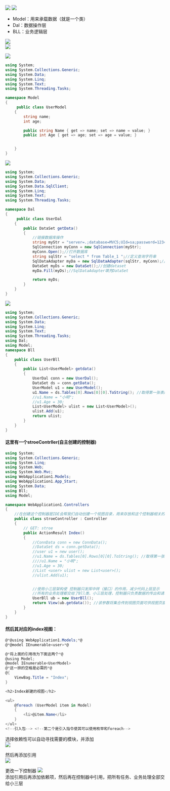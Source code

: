 ![](https://github.com/swordboyASS/MVC5/blob/master/picture/10.png)
![](https://github.com/swordboyASS/MVC5/blob/master/picture/11.png)

* Model：用来承载数据（就是一个类）  
* Dal：数据操作层  
* BLL：业务逻辑层

![](https://github.com/swordboyASS/MVC5/blob/master/picture/15.png)  
![](https://github.com/swordboyASS/MVC5/blob/master/picture/16.png)

![](https://github.com/swordboyASS/MVC5/blob/master/picture/17.png)

```C#
using System;
using System.Collections.Generic;
using System.Data;
using System.Linq;
using System.Text;
using System.Threading.Tasks;

namespace Model
{
     public class UserModel
    {
        string name;
        int age;

        public string Name { get => name; set => name = value; }
        public int Age { get => age; set => age = value; }


    }
}

```

![](https://github.com/swordboyASS/MVC5/blob/master/picture/18.png)
```C#
using System;
using System.Collections.Generic;
using System.Data;
using System.Data.SqlClient;
using System.Linq;
using System.Text;
using System.Threading.Tasks;

namespace Dal
{
     public class UserDal
    {
        public DataSet getData()
        {
            //链接数据库操作
            string myStr = "server=.;database=MVC5;UId=sa;password=123456";//获取链接字符串
            SqlConnection myConn = new SqlConnection(myStr);
            myConn.Open();//打开数据库
            string sqlStr = "select * from Table_1 ";//定义查询字符串
            SqlDataAdapter myDa = new SqlDataAdapter(sqlStr, myConn);//sql数据适配器
            DataSet myDs = new DataSet();//创建dataset
            myDa.Fill(myDs);//SqlDataAdapter填充DataSet

            return myDs;
        }
    }
}
```

![](https://github.com/swordboyASS/MVC5/blob/master/picture/19.png)

```C#
using System;
using System.Collections.Generic;
using System.Data;
using System.Linq;
using System.Text;
using System.Threading.Tasks;
using Dal;
using Model;
namespace Bll
{
    public class UserBll
    {
        public List<UserModel> getdata()
        {
            UserDal conn = new UserDal();
            DataSet ds = conn.getData();
            UserModel u1 = new UserModel();
            u1.Name = ds.Tables[0].Rows[0][0].ToString(); //取得第一张表的1行1列,调用tostring方法为字符串。
            //u1.Name = "小明";
            //u1.Age = 30;
            List<UserModel> ulist = new List<UserModel>();
            ulist.Add(u1);
            return ulist;
        }
    }
}
```
#### 这里有一个stroeContrller(自主创建的控制器)
```C#
using System;
using System.Collections.Generic;
using System.Linq;
using System.Web;
using System.Web.Mvc;
using WebApplication1.Models;
using WebApplication1.App_Start;
using System.Data;
using Bll;
using Model;

namespace WebApplication1.Controllers
{
    //在创建这个控制器是IDE会帮我们自动创建一个视图目录，用来存放和这个控制器相关的一些视图
    public class stroeController : Controller
    {
        // GET: stroe
        public ActionResult Index()
        {
            //ConnData conn = new ConnData();
            //DataSet ds = conn.getData();
            //user u1 = new user();
            //u1.Name = ds.Tables[0].Rows[0][0].ToString(); //取得第一张表的1行1列,调用tostring方法为字符串。
            ////u1.Name = "小明";
            //u1.Age = 30;
            //List <user> ulist = new List<user>();
            //ulist.Add(u1);


            //使用小三层架构使 控制器只发挥中转（接口）的作用，减少代码上层显示
            //所有的业务处理都交给了Bll类、小三层处理，控制器只负责数据的传出和请求
            UserBll ub = new UserBll();
            return View(ub.getdata()); //该参数将集合传到视图页面可供视图页面使用
        }
    }
}
```
#### 然后其对应的index视图：
```C#
@*@using WebApplication1.Models;*@
@*@model IEnumerable<user>*@

@*将上面的引用改为下面这两个*@
@using Model;
@model IEnumerable<UserModel>
@*这一排的空格是必需的*@
@{
    ViewBag.Title = "Index";
}

<h2>Index新建的视图</h2>

<ul>
    @foreach (UserModel item in Model)
    {
        <li>@item.Name</li>
    }
</ul>
<!--引入包--> <!--第二个是引入指令使其可以使用枚举和foreach-->
```

选择依赖性可以自动寻找需要的模块，并添加  
![](https://github.com/swordboyASS/MVC5/blob/master/picture/12.png)

然后再添加引用  
![](https://github.com/swordboyASS/MVC5/blob/master/picture/13.png)

更改一下控制器
![](https://github.com/swordboyASS/MVC5/blob/master/picture/14.png)  
添加引用后再添加依赖项，然后再在控制器中引用，把所有任务、业务处理全部交给小三层

